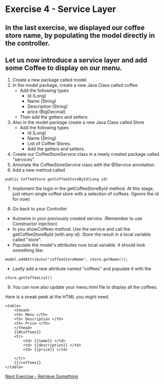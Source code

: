# Exercise 4 - Service Layer

## In the last exercise, we displayed our coffee store name, by populating the model directly in the controller.  
## Let us now introduce a service layer and add some Coffee to display on our menu.

1. Create a new package called model.
2. In the model package, create a new Java Class called coffee.
   * Add the following types
     * Id (Long)
     * Name (String)
     * Description (String)
     * price (BigDecimal)
   * Then add the getters and setters.
3. Also in the model package create a new Java Class called Store
   - Add the following types
     - Id (Long)
     - Name (String)
     - List of Coffee Stores.
     - Add the getters and setters.
4. Create our CoffeeStoreService class in a newly created package called "services".
5. Annotate the CoffeeStoreService class with the @Service annotation.
6. Add a new method called 
```
public CoffeeStore getCoffeeStoreById(Long id) 
```
7. Implement the login in the getCoffeeStoreById method. At this stage, just return single coffee store with a selection of coffees. (Ignore the id for now)

8. Go back to your Controller
* Autowire in your previously created service. (Remember to use Constructor injection)
*  In you showCoffees method. Use the service and call the getCoffeeStoreById (with any id). Store the result in a local variable called "store".
* Populate the model's attributes now local variable.  It should look something like:
```
model.addAttribute("coffeeStoreName", store.getName());
```
* Lastly add a new attribute named "coffees" and populate it with the 
```
store.getCoffeeList()
```

9. You can now also update your menu.html file to display all the coffees.

Here is a sneak peek at the HTML you might need. 

```
<table>
    <thead>
    <th> Menu </th>
    <th> Description </th>
    <th> Price </th>
    </thead>
    {{#coffees}}
    <tr>
        <td> {{name}} </td>
        <td> {{description}} </td>
        <td> {{price}} </td>

    </tr>
    {{/coffees}}
</table>
```

[Next Exercise - Retrieve Something](../documents/exercise5.md)